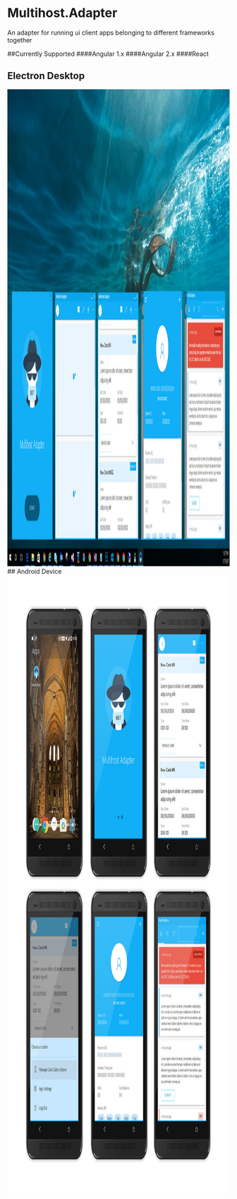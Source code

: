 # Multihost.Adapter
An adapter for running ui client apps belonging to different frameworks together

##Currently Supported
####Angular 1.x
####Angular 2.x
####React

## Electron Desktop
<img src="MultihostAdapter/multi-host.jpg" style="height:1080px;width:1920px;" />

<br />
## Android Device
<img src="MultihostAdapter/multi-host-adapter-android.jpg" style="height:1400px;width:1200px;" />
